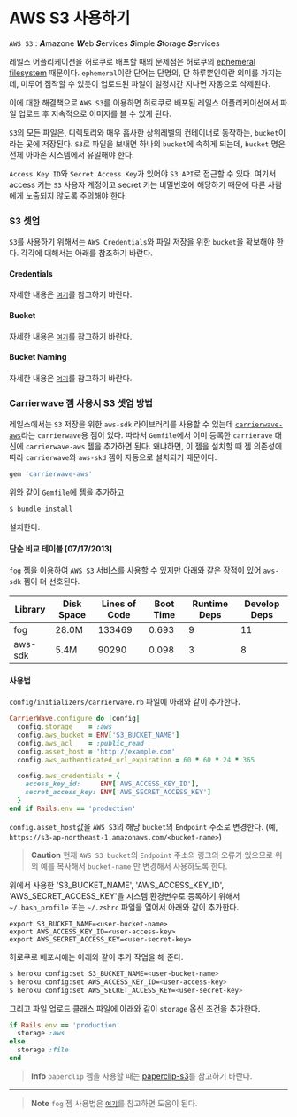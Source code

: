 # AWS S3 사용하기

`AWS S3` : ***A***mazone ***W***eb ***S***ervices ***S***imple ***S***torage ***S***ervices

레일스 어플리케이션을 허로쿠로 배포할 때의 문제점은 허로쿠의 [ephemeral filesystem](https://devcenter.heroku.com/articles/dynos#ephemeral-filesystem) 때문이다. `ephemeral`이란 단어는 단명의, 단 하루뿐인이란 의미를 가지는데, 미루어 짐작할 수 있듯이 업로드된 파일이 일정시간 지나면 자동으로 삭제된다.

이에 대한 해결책으로 `AWS S3`를 이용하면 허로쿠로 배포된 레일스 어플리케이션에서 파일 업로드 후 지속적으로 이미지를 볼 수 있게 된다.

`S3`의 모든 파일은, 디렉토리와 매우 흡사한 상위레벨의 컨테이너로 동작하는, `bucket`이라는 곳에 저장된다. `S3`로 파일을 보내면 하나의 `bucket`에 속하게 되는데, `bucket` 명은 전체 아마존 시스템에서 유일해야 한다.

`Access Key ID`와 `Secret Access Key`가 있어야 `S3 API`로 접근할 수 있다. 여기서 access 키는 `S3` 사용자 계정이고 secret 키는 비밀번호에 해당하기 때문에 다른 사람에게 노출되지 않도록 주의해야 한다.

### S3 셋업

`S3`를 사용하기 위해서는 `AWS Credentials`와 파일 저장을 위한 `bucket`을 확보해야 한다. 각각에 대해서는 아래를 참조하기 바란다.

#### Credentials

자세한 내용은 [`여기`](https://devcenter.heroku.com/articles/s3#credentials)를 참고하기 바란다.

#### Bucket

자세한 내용은 [`여기`](https://devcenter.heroku.com/articles/s3#bucket)를 참고하기 바란다.

#### Bucket Naming

자세한 내용은 [`여기`](https://devcenter.heroku.com/articles/s3#naming-buckets)를 참고하기 바란다.

### Carrierwave 젬 사용시 S3 셋업 방법

레일스에서는 `S3` 저장을 위한  `aws-sdk` 라이브러리를 사용할 수 있는데 [`carrierwave-aws`](https://github.com/sorentwo/carrierwave-aws)라는 `carrierwave`용  젬이 있다. 따라서 `Gemfile`에서 이미 등록한 `carrierave` 대신에 `carrierwave-aws` 젬을 추가하면 된다. 왜냐하면, 이 젬을 설치할 때 젬 의존성에 따라 `carrierwave`와 `aws-skd` 젬이 자동으로 설치되기 때문이다.

```ruby
gem 'carrierwave-aws'
```

위와 같이 `Gemfile`에 젬을 추가하고

```bash
$ bundle install
```

설치한다.

#### 단순 비교 테이블 [07/17/2013]

[`fog`](https://github.com/carrierwaveuploader/carrierwave#using-rackspace-cloud-files) 젬을 이용하여 `AWS S3` 서비스를 사용할 수 있지만 아래와 같은 장점이 있어 `aws-sdk` 젬이 더 선호된다.

| Library | Disk Space | Lines of Code | Boot Time | Runtime Deps | Develop Deps |
| ------- | ---------- | ------------- | --------- | ------------ | ------------ |
| fog     | 28.0M      | 133469        | 0.693     | 9            | 11           |
| aws-sdk | 5.4M       |  90290        | 0.098     | 3            | 8            |


#### 사용법

`config/initializers/carrierwave.rb` 파일에 아래와 같이 추가한다.

```ruby
CarrierWave.configure do |config|
  config.storage    = :aws
  config.aws_bucket = ENV['S3_BUCKET_NAME']
  config.aws_acl    = :public_read
  config.asset_host = 'http://example.com'
  config.aws_authenticated_url_expiration = 60 * 60 * 24 * 365

  config.aws_credentials = {
    access_key_id:     ENV['AWS_ACCESS_KEY_ID'],
    secret_access_key: ENV['AWS_SECRET_ACCESS_KEY']
  }
end if Rails.env == 'production'
```

`config.asset_host`값을 `AWS S3`의 해당 `bucket`의 `Endpoint` 주소로 변경한다. (예, `https://s3-ap-northeast-1.amazonaws.com/<bucket-name>`)

> **Caution** 현재 `AWS S3 bucket`의 `Endpoint` 주소의 링크의 오류가 있으므로 위의 예를 복사해서 `bucket-name` 만 변경해서 사용하도록 한다.

위에서 사용한 'S3_BUCKET_NAME', 'AWS_ACCESS_KEY_ID', 'AWS_SECRET_ACCESS_KEY'을 시스템 환경변수로 등록하기 위해서 `~/.bash_profile` 또는 `~/.zshrc` 파일을 열어서 아래와 같이 추가한다.

```
export S3_BUCKET_NAME=<user-bucket-name>
export AWS_ACCESS_KEY_ID=<user-access-key>
export AWS_SECRET_ACCESS_KEY=<user-secret-key>
```

허로쿠로 배포시에는 아래와 같이 추가 작업을 해 준다.

```bash
$ heroku config:set S3_BUCKET_NAME=<user-bucket-name>
$ heroku config:set AWS_ACCESS_KEY_ID=<user-access-key>
$ heroku config:set AWS_SECRET_ACCESS_KEY=<user-secret-key>
```

그리고 파일 업로드 클래스 파일에 아래와 같이 `storage` 옵션 조건을 추가한다.

```ruby
if Rails.env == 'production'
  storage :aws
else
  storage :file
end
```

> **Info** `paperclip` 젬을 사용할 때는 [paperclip-s3](https://devcenter.heroku.com/articles/paperclip-s3)를 참고하기 바란다.

---

> **Note** `fog` 젬 사용법은 [`여기`](https://gist.github.com/cblunt/1303386)를 참고하면 도움이 된다.

